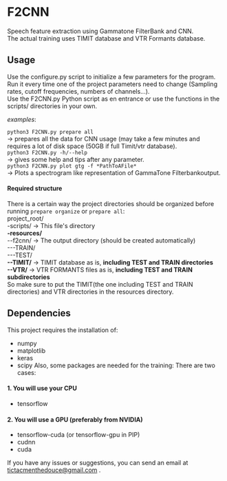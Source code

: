 # F2CNN
Speech feature extraction using Gammatone FilterBank and CNN.\
The actual training uses TIMIT database and VTR Formants database.


## Usage
Use the configure.py script to initialize a few parameters for the program.\
Run it every time one of the project parameters need to change (Sampling rates, cutoff frequencies, numbers of channels...).\
Use the F2CNN.py Python script as en entrance or use the functions in the scripts/ directories in your own.

*examples*:

``` python3 F2CNN.py prepare all ``` \
-> prepares all the data for CNN usage (may take a few minutes and requires a lot of disk space (50GB if full Timit/vtr database).\
```python3 F2CNN.py -h/--help``` \
-> gives some help and tips after any parameter. \
```python3 F2CNN.py plot gtg -f *PathToAFile*```\
-> Plots a spectrogram like representation of GammaTone Filterbankoutput.

#### Required structure
There is a certain way the project directories should be organized before running ```prepare organize``` or ```prepare all```:\
project_root/\
-scripts/   -> This file's directory\
**-resources/**\
--f2cnn/    -> The output directory (should be created automatically)\
---TRAIN/\
---TEST/\
**--TIMIT/**    -> TIMIT database as is, **including TEST and TRAIN directories**\
**--VTR/**      -> VTR FORMANTS files as is, **including TEST and TRAIN subdirectories**\
So make sure to put the TIMIT(the one including TEST and TRAIN directories) and VTR directories in the resources directory.
## Dependencies

This project requires the installation of:
- numpy
- matplotlib
- keras
- scipy
Also, some packages are needed for the training:
There are two cases:
#### 1. You will use your CPU
* tensorflow
#### 2. You will use a GPU (preferably from NVIDIA)
* tensorflow-cuda (or tensorflow-gpu in PIP)
* cudnn
* cuda

If you have any issues or suggestions, you can send an email at tictacmenthedouce@gmail.com .